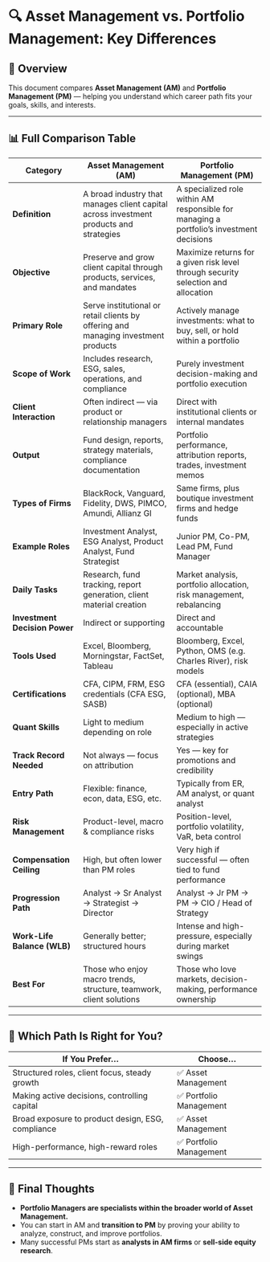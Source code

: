 # 🔍 Asset Management vs. Portfolio Management: Key Differences

## 🧭 Overview

This document compares **Asset Management (AM)** and **Portfolio Management (PM)** — helping you understand which career path fits your goals, skills, and interests.

---

## 📊 Full Comparison Table

| Category                      | Asset Management (AM)                                                                  | Portfolio Management (PM)                                                                |
| ----------------------------- | -------------------------------------------------------------------------------------- | ---------------------------------------------------------------------------------------- |
| **Definition**                | A broad industry that manages client capital across investment products and strategies | A specialized role within AM responsible for managing a portfolio’s investment decisions |
| **Objective**                 | Preserve and grow client capital through products, services, and mandates              | Maximize returns for a given risk level through security selection and allocation        |
| **Primary Role**              | Serve institutional or retail clients by offering and managing investment products     | Actively manage investments: what to buy, sell, or hold within a portfolio               |
| **Scope of Work**             | Includes research, ESG, sales, operations, and compliance                              | Purely investment decision-making and portfolio execution                                |
| **Client Interaction**        | Often indirect — via product or relationship managers                                  | Direct with institutional clients or internal mandates                                   |
| **Output**                    | Fund design, reports, strategy materials, compliance documentation                     | Portfolio performance, attribution reports, trades, investment memos                     |
| **Types of Firms**            | BlackRock, Vanguard, Fidelity, DWS, PIMCO, Amundi, Allianz GI                          | Same firms, plus boutique investment firms and hedge funds                               |
| **Example Roles**             | Investment Analyst, ESG Analyst, Product Analyst, Fund Strategist                      | Junior PM, Co-PM, Lead PM, Fund Manager                                                  |
| **Daily Tasks**               | Research, fund tracking, report generation, client material creation                   | Market analysis, portfolio allocation, risk management, rebalancing                      |
| **Investment Decision Power** | Indirect or supporting                                                                 | Direct and accountable                                                                   |
| **Tools Used**                | Excel, Bloomberg, Morningstar, FactSet, Tableau                                        | Bloomberg, Excel, Python, OMS (e.g. Charles River), risk models                          |
| **Certifications**            | CFA, CIPM, FRM, ESG credentials (CFA ESG, SASB)                                        | CFA (essential), CAIA (optional), MBA (optional)                                         |
| **Quant Skills**              | Light to medium depending on role                                                      | Medium to high — especially in active strategies                                         |
| **Track Record Needed**       | Not always — focus on attribution                                                      | Yes — key for promotions and credibility                                                 |
| **Entry Path**                | Flexible: finance, econ, data, ESG, etc.                                               | Typically from ER, AM analyst, or quant analyst                                          |
| **Risk Management**           | Product-level, macro & compliance risks                                                | Position-level, portfolio volatility, VaR, beta control                                  |
| **Compensation Ceiling**      | High, but often lower than PM roles                                                    | Very high if successful — often tied to fund performance                                 |
| **Progression Path**          | Analyst → Sr Analyst → Strategist → Director                                           | Analyst → Jr PM → PM → CIO / Head of Strategy                                            |
| **Work-Life Balance (WLB)**   | Generally better; structured hours                                                     | Intense and high-pressure, especially during market swings                               |
| **Best For**                  | Those who enjoy macro trends, structure, teamwork, client solutions                    | Those who love markets, decision-making, performance ownership                           |

---

## 🧭 Which Path Is Right for You?

| If You Prefer…                                    | Choose…                |
| ------------------------------------------------- | ---------------------- |
| Structured roles, client focus, steady growth     | ✅ Asset Management     |
| Making active decisions, controlling capital      | ✅ Portfolio Management |
| Broad exposure to product design, ESG, compliance | ✅ Asset Management     |
| High-performance, high-reward roles               | ✅ Portfolio Management |

---

## 🎯 Final Thoughts

* **Portfolio Managers are specialists within the broader world of Asset Management.**
* You can start in AM and **transition to PM** by proving your ability to analyze, construct, and improve portfolios.
* Many successful PMs start as **analysts in AM firms** or **sell-side equity research**.
